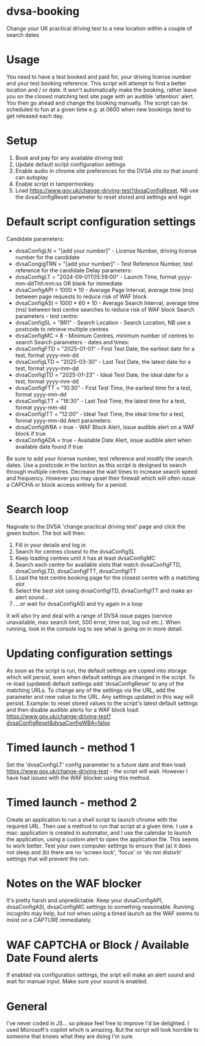 # dvsa-booking
Change your UK practical driving test to a new location within a couple of search dates

# Usage
You need to have a test booked and paid for, your driving license number and your test booking reference. This script will attempt to find a better location and / or date. It won't automatically make the booking, rather leave you on the closest matching test site page with an audible 'attention' alert. You then go ahead and change the booking manually. The script can be scheduled to fun at a given time e.g. at 0600 when new bookings tend to get released each day.

# Setup
1. Book and pay for any available driving test
2. Update default script configuration settings
3. Enable audio in chrome site preferences for the DVSA site so that sound can autoplay
4. Enable script in tampermonkey
5. Load https://www.gov.uk/change-driving-test?dvsaConfigReset. NB use the dvsaConfigReset parameter to reset stored and settings and login

# Default script configuration settings
Candidate parameters:
 - dvsaConfigLN = "[add your number]" - License Number, driving license number for the candidate
 - dvsaCongigTRN = "[add your number]" - Test Reference Number, test reference for the candidate
Delay parameters:
 - dvsaConfigLT = "2024-09-01T05:59:00" - Launch Time, format yyyy-mm-ddThh:mm:ss OR blank for immediate
 - dvsaConfigAPI = 1000 * 10 - Average Page Interval, average time (ms) between page requests to reduce risk of WAF block
 - dvsaConfigASI = 1000 * 60 * 10 - Average Search Interval, average time (ms) between test centre searches to reduce risk of WAF block
Search parameters - test centre:
 - dvsaConfigSL = "BR1" - Search Location - Search Location, NB use a postcode to retrieve multiple centres
 - dvsaConfigMC = 8 - Minimum Centres, minimum number of centres to search
Search parameters - dates and times:
 - dvsaConfigFTD = "2025-01-01" - First Test Date, the earliest date for a test, format yyyy-mm-dd
 - dvsaConfigLTD = "2025-03-30" - Last Test Date, the latest date for a test, format yyyy-mm-dd
 - dvsaConfigITD = "2025-01-23" - Ideal Test Date, the ideal date for a test, format yyyy-mm-dd
 - dvsaConfigFTT = "10:30" - First Test Time, the earliest time for a test, format yyyy-mm-dd
 - dvsaConfigLTT = "16:30" - Last Test Time, the latest time for a test, format yyyy-mm-dd
 - dvsaConfigITT = "12:00" - Ideal Test Time, the ideal time for a test, format yyyy-mm-dd
Alert parameters:
 - dvsaConfigWBA = true - WAF Block Alert, issue audible alert on a WAF block if true
 - dvsaConfigADA = true - Available Date Alert, issue audible alert when available date found if true

Be sure to add your license number, test reference and modify the search dates. Use a postcode in the loction as this script is designed to search through multiple centres. Decrease the wait times to increase search speed and frequency. However you may upset their firewall which will often issue a CAPCHA or block access entirely for a period.

# Search loop
Nagivate to the DVSA 'change practical driving test' page and click the green button. The bot will then:
1. Fill in your details and log in
2. Search for centres closest to the dvsaConfigSL
3. Keep loading centres until it has at least dvsaConfigMC
4. Search each centre for available slots that match dvsaConfigFTD, dvsaConfigLTD, dvsaConfigFTT, dvsaConfigITT
5. Load the test centre booking page for the closest centre with a matching slot
6. Select the best slot using dvsaConfigITD, dvsaConfigITT and make an alert sound...
7. ...or wait for dvsaConfigASI and try again in a loop
   
It will also try and deal with a range of DVSA issue pages (service unavailable, max search limit, 500 error, time out, log out etc.). When running, look in the console log to see what is going on in more detail.

# Updating configuration settings
As soon as the script is run, the default settings are copied into storage which will persist, even when default settings are changed in the script. To re-load (updated) default settings add 'dvsaConfigReset' to any of the matching URLs. To change any of the settings via the URL, add the parameter and new value to the URL. Any settings updated in this way will persist. Example: to reset stored values to the script's latest default settings and then disable audible alerts for a WAF block load: https://www.gov.uk/change-driving-test?dvsaConfigReset&dvsaConfigWBA=false

# Timed launch - method 1
Set the 'dvsaConfigLT' config parameter to a future date and then load: https://www.gov.uk/change-driving-test - the script will wait. However I have had issues with the WAF blocker using this method.

# Timed launch - method 2
Create an application to run a shell script to launch chrome with the required URL. Then use a method to run that script at a given time. I use a mac: application is created in automator, and I use the calendar to launch the application, using a custom alert to open the application file. This seems to work better. Test your own computer settings to ensure that (a) it does not sleep and (b) there are no 'screen lock', 'focus' or 'do not disturb' settings that will prevent the run.

# Notes on the WAF blocker
It's pretty harsh and unpredictable. Keep your dvsaConfigAPI, dvsaConfigASI, dvsaConfigMC settings to something reasonable. Running incognito may help, but not when using a timed launch as the WAF seems to insist on a CAPTURE immediately.

# WAF CAPTCHA or Block / Available Date Found alerts
If enabled via configuration settings, the sript will make an alert sound and wait for manual input. Make sure your sound is enabled.

# General
I've never coded in JS... so please feel free to improve I'd be delighted. I used Microsoft's copilot which is amazing. But the script will look horrible to someone that knows what they are doing I'm sure.
